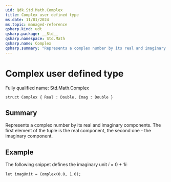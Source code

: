 ```yaml
---
uid: Qdk.Std.Math.Complex
title: Complex user defined type
ms.date: 11/01/2024
ms.topic: managed-reference
qsharp.kind: udt
qsharp.package: __Std__
qsharp.namespace: Std.Math
qsharp.name: Complex
qsharp.summary: "Represents a complex number by its real and imaginary components. The first element of the tuple is the real component, the second one - the imaginary component."
---
```


# Complex user defined type

Fully qualified name: Std.Math.Complex

```qsharp
struct Complex { Real : Double, Imag : Double }
```

## Summary
Represents a complex number by its real and imaginary components.
The first element of the tuple is the real component,
the second one - the imaginary component.

## Example
The following snippet defines the imaginary unit 𝑖 = 0 + 1𝑖:
```qsharp
let imagUnit = Complex(0.0, 1.0);
```
